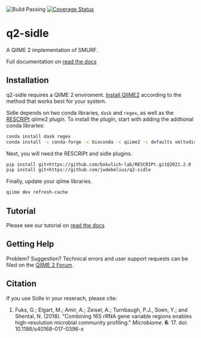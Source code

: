 ![Build Passing](https://travis-ci.com/jwdebelius/q2-sidle.svg?branch=2021.2-release) 
[![Coverage Status](https://coveralls.io/repos/github/jwdebelius/q2-sidle/badge.svg)](https://coveralls.io/github/jwdebelius/q2-sidle)
# q2-sidle
A QIIME 2 implementation of SMURF. 

Full documentation on [read the docs](https://q2-sidle.readthedocs.io/)

## Installation

q2-sidle requires a QIIME 2 enviroment. [Install QIIME2](https://docs.qiime2.org/2021.2/install/) according to the method that works best for your system.

Sidle depends on two conda libraries, `dask` and `regex`, as well as the [RESCRIPt](https://github.com/bokulich-lab/RESCRIPt/) qiime2 plugin. To install the plugin, start with adding the addtional conda libraries:

```bash
conda install dask regex
conda install -c conda-forge -c bioconda -c qiime2 -c defaults xmltodict
```

Next, you will need the RESCRIPt and sidle plugins.

```bash
pip install git+https://github.com/bokulich-lab/RESCRIPt.git@2021.2.0
pip install git+https://github.com/jwdebelius/q2-sidle
```

Finally, update your qiime libraries. 

```bash
qiime dev refresh-cache
```

## Tutorial

Please see our tutorial on [read the docs](https://q2-sidle.readthedocs.io/)


## Getting Help

Problem? Suggestion? Technical errors and user support requests can be filed on the [QIIME 2 Forum](https://forum.qiime2.org/).


## Citation

If you use Sidle in your reserach, please cite:

1. Fuks, G.; Elgart, M.; Amir, A.; Zeisel, A.; Turnbaugh, P.J., Soen, Y.; and Shental, N. (2018). "Combining 16S rRNA gene variable regions enables high-resolution microbial community profiling." *Microbiome*. **6**: 17. doi: 10.1186/s40168-017-0396-x
